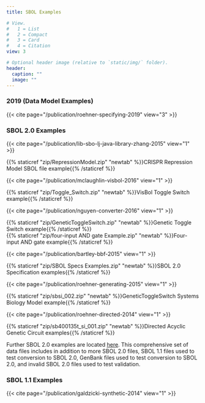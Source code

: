 ```yaml
---
title: SBOL Examples

# View.
#   1 = List
#   2 = Compact
#   3 = Card
#   4 = Citation
view: 3

# Optional header image (relative to `static/img/` folder).
header:
  caption: ""
  image: ""
---
```


### 2019 (Data Model Examples)

{{< cite page="/publication/roehner-specifying-2019" view="3" >}}

### SBOL 2.0 Examples

{{< cite page="/publication/lib-sbo-lj-java-library-zhang-2015" view="1" >}}

{{% staticref "zip/RepressionModel.zip" "newtab" %}}CRISPR Repression Model SBOL file example{{% /staticref %}}

{{< cite page="/publication/mclaughlin-visbol-2016" view="1" >}}

{{% staticref "zip/Toggle_Switch.zip" "newtab" %}}VisBol Toggle Switch example{{% /staticref %}}

{{< cite page="/publication/nguyen-converter-2016" view="1" >}}

{{% staticref "zip/GeneticToggleSwitch.zip" "newtab" %}}Genetic Toggle Switch example{{% /staticref %}}\
{{% staticref "zip/four-input AND gate Example.zip" "newtab" %}}Four-input AND gate example{{% /staticref %}}

{{< cite page="/publication/bartley-bbf-2015" view="1" >}}

{{% staticref "zip/SBOL Specs Examples.zip" "newtab" %}}SBOL 2.0 Specification examples{{% /staticref %}}

{{< cite page="/publication/roehner-generating-2015" view="1" >}}

{{% staticref "zip/sbsi_002.zip" "newtab" %}}GeneticToggleSwitch Systems Biology Model example{{% /staticref %}}

{{< cite page="/publication/roehner-directed-2014" view="1" >}}

{{% staticref "zip/sb400135t_si_001.zip" "newtab" %}}Directed Acyclic Genetic Circuit examples{{% /staticref %}}

Further SBOL 2.0 examples are located [here](https://github.com/SynBioDex/SBOLTestSuite). This comprehensive set of data files includes in addition to more SBOL 2.0 files, SBOL 1.1 files used to test conversion to SBOL 2.0, GenBank files used to test conversion to SBOL 2.0, and invalid SBOL 2.0 files used to test validation.

### SBOL 1.1 Examples

{{< cite page="/publication/galdzicki-synthetic-2014" view="1" >}}